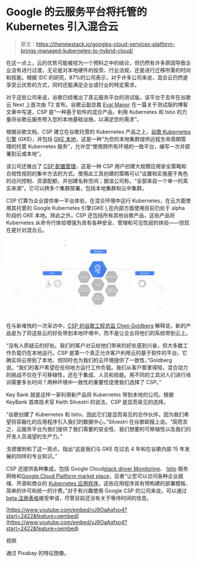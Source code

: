 # Google 的云服务平台将托管的 Kubernetes 引入混合云

> 原文：<https://thenewstack.io/googles-cloud-services-platform-brings-managed-kubernetes-to-hybrid-cloud/>

在这一点上，云的优势可能被视为一个预料之中的结论，但仍然有许多原因导致企业没有进行过渡，无论是对本地硬件的投资、行业法规，还是进行迁移所需的时间和技能。根据 IDC 的研究，87%的公司表示，对于许多公司来说，混合云仍然是享受云优势的方式，同时还能满足企业或行业的特定需求。

对于这些公司来说，谷歌已经推出了其云服务平台的测试版，该平台于去年在谷歌云 Next 上首次由 T2 宣布。谷歌云副总裁 [Eyal Manor](https://www.linkedin.com/in/emanor) 在一篇关于测试版的博客文章中写道，CSP 是“一种基于软件的混合产品，利用 Kubernetes 和 Istio 的力量将谷歌云服务带入您的本地基础设施，以满足您的需求”。

根据谷歌文档，CSP 建立在谷歌托管的 Kubernetes 产品之上，[谷歌 Kubernetes 引擎](https://cloud.google.com/kubernetes-engine/) (GKE)，并包括 [GKE 本地](https://cloud.google.com/gke-on-prem/)，这是一种“为您的本地集群提供远程生命周期管理的托管 Kubernetes 服务”，允许您“使用跨所有环境的一致平台，编写一次并部署到云或本地”。

该公司还推出了 [CSP 配置管理](https://cloud.google.com/csp-config-management/)，这是一种 CSP 用户创建大规模应用安全策略和合规性规则的集中方法的方式。使用此工具创建的策略可以“设置和实施基于角色的访问控制、资源配额，并创建名称空间；据该公司称，“全部来自一个单一的真实来源”。它可以跨多个集群部署，包括本地集群和云中集群。

CSP 打算为企业提供单一平台体验，在混合环境中运行 Kubernetes，在云方面使用其托管的 Google Kubernetes 引擎(GKE ),在内部方面使用目前仍处于 alpha 阶段的 GKE 本地。除此之外，CSP 还包括所有其他谷歌产品，这些产品将 Kubernetes 从命令行体验增强为具有各种安全、管理和可见性层的体验——但现在是针对混合云。

[![](img/1a1de7566e301d637847203f70d28cf6.png)](https://cdn.thenewstack.io/media/2019/02/f1a7f03f-csp_graphic.png)

在与新堆栈的一次采访中，[CSP 的谷歌工程总监 Chen Goldberg](https://www.linkedin.com/in/goldbergchen) 解释说，新的产品是为了将这些云的好处带到本地环境中，而不是让企业将他们的系统带到云上。

“没有人质疑云的好处。我们的客户对云给他们带来的好处感到兴奋，但大多数工作负载仍在本地运行。CSP 是第一个真正允许客户利用云的基于软件的平台。它确实将云带到了本地，但同时也为我们的云环境提供了一致性，”Goldberg 说。“我们的客户希望在任何地方运行工作负载。我们从客户那里得知，混合动力的挑战不仅在于可移植性，还在于集成、人员和技能。用不同的工具对人们进行培训需要多长时间？两种环境中一致性的重要性促使我们选择了 CSP。”

Key Bank 就是这样一家利用新产品将 Kubernetes 带到本地的公司。根据 KeyBank 首席技术官 Keith Silvestri 的说法，CSP 是显而易见的选择。

“谷歌创建了 Kubernetes 和 Istio，因此它们是显而易见的合作伙伴，因为我们希望将容器化的应用程序引入我们的数据中心，”Silvestri 在谷歌邮报上说。“简而言之，云服务平台为我们提供了我们需要的安全性、我们想要的可移植性以及我们的开发人员渴望的生产力。”

戈德堡附和了这一观点，指出“这是我们与 GKE 在过去 4 年和在谷歌内部 15 年发展的同样的专业知识。”

CSP 还提供各种集成，包括 Google Cloud[stack driver Monitoring](https://cloud.google.com/monitoring/)、 [Istio](https://istio.io/) 服务网格和[Google Cloud Platform market place](https://cloud.google.com/kubernetes-applications/)，后者“让您可以访问各种企业就绪、开源和商业的 [Kubernetes 应用程序](https://cloud.google.com/kubernetes-applications/)，这些应用程序具有预构建的部署模板、简单的许可和统一的计费。”对于有兴趣使用 Google CSP 的公司来说，可以通过 [beta 注册表格](https://docs.google.com/forms/d/e/1FAIpQLSfUGNBHV66NcSfquLJ4F1jdtDLpYpq2laPRO8srz-FKtQFz8Q/viewform)接受申请，尽管目前还没有关于等待时间的信息。

[https://www.youtube.com/embed/vJ9OaAqfxo4?start=2422&feature=oembed](https://www.youtube.com/embed/vJ9OaAqfxo4?start=2422&feature=oembed)

视频

通过 Pixabay 的特征图像。

<svg xmlns:xlink="http://www.w3.org/1999/xlink" viewBox="0 0 68 31" version="1.1"><title>Group</title> <desc>Created with Sketch.</desc></svg>